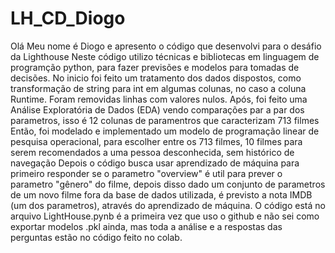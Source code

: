 # LH_CD_Diogo
Olá Meu nome é Diogo e apresento o código que desenvolvi para o desáfio da Lighthouse
Neste código utilizo técnicas e bibliotecas em linguagem de programção python, para fazer previsões e modelos para tomadas de decisões.
No inicio foi feito um tratamento dos dados dispostos, como transformação de string para int em algumas colunas, no caso a coluna Runtime. Foram removidas linhas com valores nulos.
Após, foi feito uma Análise Exploratória de Dados (EDA) vendo comparações par a par dos parametros, isso é 12 colunas de paramentros que caracterizam 713 filmes
Então, foi modelado e implementado um modelo de programação linear de pesquisa operacional, para escolher entre os 713 filmes, 10 filmes para serem recomendados a uma pessoa desconhecida, sem histórico de navegação
Depois o código busca usar aprendizado de máquina para primeiro responder se o parametro "overview" é util para prever o parametro "gênero" do filme, depois disso dado um conjunto de parametros de um novo filme fora da base de dados utilizada, é previsto a nota IMDB (um dos parametros), através do aprendizado de máquina.
O código está no arquivo LightHouse.pynb é a primeira vez que uso o github e não sei como exportar modelos .pkl ainda, mas toda a análise e a respostas das perguntas estão no código feito no colab.
